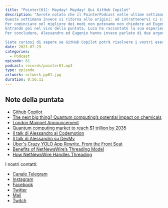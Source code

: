 ```yaml
---
title: "Pointer[61]: Mayday! Mayday! Qui GitHub Copilot"
description: "Avrete notato che il PointerPodcast nelle ultime settimane vi ha proposto diverse interviste con vari ospiti.
Questa settimana invece si ritorna alle origini: ad intrattenervi ci siamo solo noi tre con una puntata “vecchio stile”.
Per cominciare nel migliore dei modi non potevamo non chiedere ad Eugenio le prime impressioni sul suo ultimo acquisto: la Nintendo Switch. 
Entrando poi nel vivo della puntata, Luca ha raccontato la sua esperienza con GitHub Copilot che ha testato anche con le coding challenge di LeetCode. 
Per concludere, Alessandro ed Eugenio hanno invece parlato di due argomenti classici del PointerPodcast: quantum computing e Blockchain.

Siete curiosi di sapere se GitHub Copilot potrà risolvere i vostri esercizi di LeetCode? Non vi resta che ascoltare la puntata per scoprirlo 🤪"
date: 2021-07-29
categories:
  - Podcast
episode: 61
podcast: records/pointer61.mp3
type: episode
artwork: artwork_pp61.jpg
duration: 0:56:11
---
```





## Note della puntata 

- [Github Copilot]()
- [The next big thing? Quantum computing’s potential impact on chemicals ](https://www.mckinsey.com/industries/chemicals/our-insights/the-next-big-thing-quantum-computings-potential-impact-on-chemicals)
- [London Mainnet Announcement](https://blog.ethereum.org/2021/07/15/london-mainnet-announcement/)
- [Quantum computing market to reach $1 trillion by 2035](https://www.consultancy.uk/news/24361/quantum-computing-market-to-reach-1-trillion-by-2035)
- [Il talk di Alessandro al Codemotion](https://talks.codemotion.com/quantum-computing-from-zero-to-classific?view=true)
- [Il talk di Alessandro su DevMy](https://www.youtube.com/watch?v=UcfmZ8Hd6Hs)
- [Uber's Crazy YOLO App Rewrite, From the Front Seat](https://blog.pragmaticengineer.com/uber-app-rewrite-yolo/)
- [Benefits of NetNewsWire’s Threading Model](https://inessential.com/2021/03/21/benefits_of_netnewswires_threading_model)
- [How NetNewsWire Handles Threading](https://inessential.com/2021/03/20/how_netnewswire_handles_threading)


I nostri contatti:

- [Canale Telegram](https://t.me/PointerPodcast)
- [Instagram](https://www.instagram.com/pointerpodcast/)
- [Facebook](https://www.facebook.com/pointerPodcast/)
- [Twitter](https://twitter.com/PointerPodcast)
- [Mail](info@pointerpodcast.it)
- [Twitch](https://www.twitch.tv/pointerpodcast)

